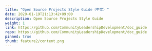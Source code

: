 ```yaml
---
title: "Open Source Projects Style Guide（中文）"
date: 2020-01-19T21:13:42+09:00
description: Open Source Projects Style Guide
weight: 1
link: https://github.com/CommunityLeadershipDevelopment/doc_guide
repo: https://github.com/CommunityLeadershipDevelopment/doc_guide
pinned: true
thumb: feature2/content.png
---
```

